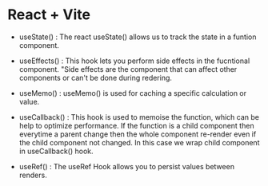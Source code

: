 # React + Vite

- useState() : The react useState() allows us to track the state in a funtion component.

- useEffects() : This hook lets you perform side effects in the fucntional component. "Side effects are the component that can affect other components or can't be done during redering.

- useMemo() : useMemo() is used for caching a specific calculation or value.

- useCallback() : This hook is used to memoise the function, which can be help to optimize performance. If the function is a child component then everytime a parent change then the whole component re-render even if the child component not changed. In this case we wrap child component in useCallback() hook.

- useRef() : The useRef Hook allows you to persist values between renders.

